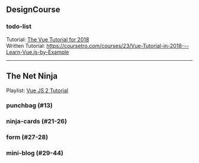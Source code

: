 ## DesignCourse

### todo-list
Tutorial: [The Vue Tutorial for 2018](https://www.youtube.com/watch?v=78tNYZUS-ps)             
Written Tutorial: https://coursetro.com/courses/23/Vue-Tutorial-in-2018---Learn-Vue.js-by-Example                 

------------------------

## The Net Ninja
Playlist: [Vue JS 2 Tutorial](https://www.youtube.com/playlist?list=PL4cUxeGkcC9gQcYgjhBoeQH7wiAyZNrYa)          

### punchbag (#13)
### ninja-cards (#21-26)      
### form (#27-28)                
### mini-blog (#29-44)                     

